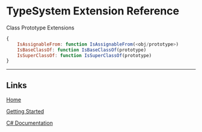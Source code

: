 # TypeSystem Extension Reference

Class Prototype Extensions
```js
{
	IsAssignableFrom: function IsAssignableFrom(<obj/prototype>)
	IsBaseClassOf: function IsBaseClassOf(prototype)
	IsSuperClassOf: function IsSuperClassOf(prototype)
}
```
___

## Links

[Home](https://bytechkr.github.io/BadScript2/)

[Getting Started](https://bytechkr.github.io/BadScript2/GettingStarted.html)

[C# Documentation](https://bytechkr.github.io/BadScript2/reference/index.html)